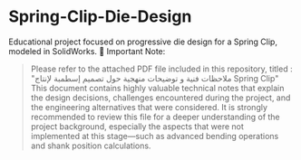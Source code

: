# Spring-Clip-Die-Design
Educational project focused on progressive die design for a Spring Clip, modeled in SolidWorks. 
📌 Important Note:
> Please refer to the attached PDF file included in this repository, titled : "ملاحظات فنية و توضيحات منهجية حول تصميم إسطمبة لإنتاج Spring Clip"
This document contains highly valuable technical notes that explain the design decisions, challenges encountered during the project, and the engineering alternatives that were considered.
It is strongly recommended to review this file for a deeper understanding of the project background, especially the aspects that were not implemented at this stage—such as advanced bending operations and shank position calculations.
